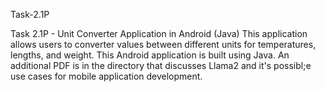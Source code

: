 Task-2.1P

Task 2.1P - Unit Converter Application in Android (Java)
This application allows users to converter values between different units for temperatures, lengths, and weight. This Android application is built using Java.
An additional PDF is in the directory that discusses Llama2 and it's possibl;e use cases for mobile application development.
